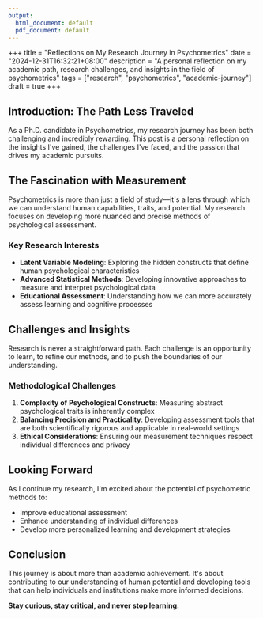 ```yaml
---
output:
  html_document: default
  pdf_document: default
---
```

+++
title = "Reflections on My Research Journey in Psychometrics"
date = "2024-12-31T16:32:21+08:00"
description = "A personal reflection on my academic path, research challenges, and insights in the field of psychometrics"
tags = ["research", "psychometrics", "academic-journey"]
draft = true
+++

## Introduction: The Path Less Traveled

As a Ph.D. candidate in Psychometrics, my research journey has been both challenging and incredibly rewarding. This post is a personal reflection on the insights I've gained, the challenges I've faced, and the passion that drives my academic pursuits.

## The Fascination with Measurement

Psychometrics is more than just a field of study—it's a lens through which we can understand human capabilities, traits, and potential. My research focuses on developing more nuanced and precise methods of psychological assessment.

### Key Research Interests

- **Latent Variable Modeling**: Exploring the hidden constructs that define human psychological characteristics
- **Advanced Statistical Methods**: Developing innovative approaches to measure and interpret psychological data
- **Educational Assessment**: Understanding how we can more accurately assess learning and cognitive processes

## Challenges and Insights

Research is never a straightforward path. Each challenge is an opportunity to learn, to refine our methods, and to push the boundaries of our understanding.

### Methodological Challenges

1. **Complexity of Psychological Constructs**: Measuring abstract psychological traits is inherently complex
2. **Balancing Precision and Practicality**: Developing assessment tools that are both scientifically rigorous and applicable in real-world settings
3. **Ethical Considerations**: Ensuring our measurement techniques respect individual differences and privacy

## Looking Forward

As I continue my research, I'm excited about the potential of psychometric methods to:
- Improve educational assessment
- Enhance understanding of individual differences
- Develop more personalized learning and development strategies

## Conclusion

This journey is about more than academic achievement. It's about contributing to our understanding of human potential and developing tools that can help individuals and institutions make more informed decisions.

**Stay curious, stay critical, and never stop learning.**
